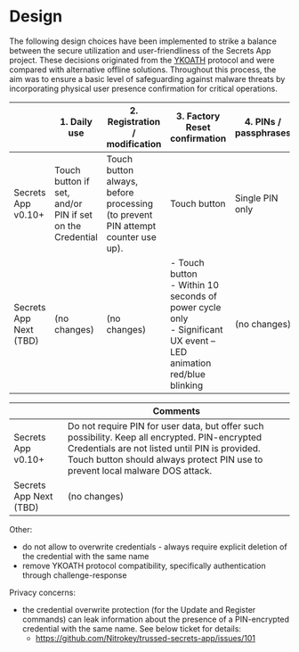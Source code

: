 # Design

The following design choices have been implemented to strike a balance between the secure utilization and
user-friendliness of the Secrets App project. These decisions originated from the [YKOATH] protocol and were compared with
alternative offline solutions. Throughout this process, the aim was to ensure a basic level of safeguarding against
malware threats by incorporating physical user presence confirmation for critical operations.

[YKOATH]: https://developers.yubico.com/OATH/YKOATH_Protocol.html

|                        | 1\. Daily use                                               | 2\. Registration / modification                                                 | 3\. Factory Reset confirmation                                                                                           | 4\. PINs / passphrases | 5\. PIN change guard         | 6\. Attack vector protection | 7\. Token validation period                     |
|------------------------|-------------------------------------------------------------|---------------------------------------------------------------------------------|--------------------------------------------------------------------------------------------------------------------------|------------------------|------------------------------|------------------------------|-------------------------------------------------|
| Secrets App v0.10+     | Touch button if set, and/or<br>PIN if set on the Credential | Touch button always, before processing (to prevent PIN attempt counter use up). | Touch button                                                                                                             | Single PIN only        | Current PIN and Touch button | Local / Malware              | Each request, where PIN is needed (per request) |
| Secrets App Next (TBD) | (no changes)                                                | (no changes)                                                                    | \- Touch button<br>\- Within 10 seconds of power cycle only<br>\- Significant UX event – LED animation red/blue blinking | (no changes)           | (no changes)                 | (no changes)                 | (no changes)                                    |



|                        | Comments                                                                                                                                                                                                                          |
|------------------------|-----------------------------------------------------------------------------------------------------------------------------------------------------------------------------------------------------------------------------------|
| Secrets App v0.10+     | Do not require PIN for user data, but offer such possibility. Keep all encrypted. PIN-encrypted Credentials are not listed until PIN is provided. Touch button should always protect PIN use to prevent local malware DOS attack. |
| Secrets App Next (TBD) | (no changes)                                                                                                                                                                                                                      |


Other:
- do not allow to overwrite credentials - always require explicit deletion of the credential with the same name
- remove YKOATH protocol compatibility, specifically authentication through challenge-response

Privacy concerns:
- the credential overwrite protection (for the Update and Register commands) can leak information about the presence of a PIN-encrypted credential with the same name. See below ticket for details:
  - https://github.com/Nitrokey/trussed-secrets-app/issues/101